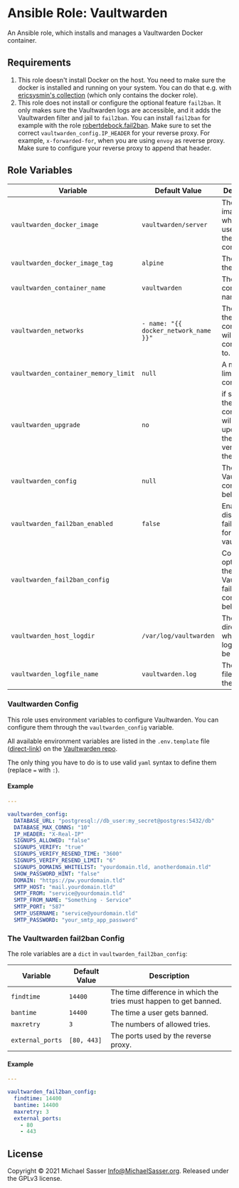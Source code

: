 # Ansible Role: Vaultwarden

An Ansible role, which installs and manages a Vaultwarden Docker container.

## Requirements

1. This role doesn't install Docker on the host. You need to make sure the docker
   is installed and running on your system. You can do that e.g. with 
   [ericsysmin's collection](https://galaxy.ansible.com/ericsysmin/docker) 
   (which only contains the docker role).
2. This role does not install or configure the optional feature `fail2ban`. 
   It only makes sure the Vaultwarden logs are accessible, and it adds the 
   Vaultwarden filter and jail to `fail2ban`. You can install `fail2ban` for 
   example with the role 
   [robertdebock.fail2ban](https://github.com/robertdebock/ansible-role-fail2ban).
   Make sure to set the correct `vaultwarden_config.IP_HEADER` for your 
   reverse proxy. For example, `x-forwarded-for`, when you are using `envoy` as
   reverse proxy. Make sure to configure your reverse proxy to append that 
   header.


## Role Variables


| Variable                             | Default Value                           | Description                                                                       |
| ----------------------------------   | --------------------------------------- | --------------------------------------------------------------------------------- |
| `vaultwarden_docker_image`           | `vaultwarden/server`                    | The docker image, which is used to pull the container.                            |
| `vaultwarden_docker_image_tag`       | `alpine`                                | The tag of the image.                                                             |
| `vaultwarden_container_name`         | `vaultwarden`                           | The container name.                                                               |
| `vaultwarden_networks`               | `- name: "{{ docker_network_name }}"`   | The network the container will be connected to.                                   |
| `vaultwarden_container_memory_limit` | `null`                                  | A memory limit for the container                                                  |
| `vaultwarden_upgrade`                | `no`                                    | if set to `yes` the container will be updated to the latest version (of the tag). |
| `vaultwarden_config`                 | `null`                                  | The Vaultwarden config (see below)                                                |
| `vaultwarden_fail2ban_enabled`       | `false`                                 | Enable or disable the fail2ban jail for vaultwarden.                              |
| `vaultwarden_fail2ban_config`        |                                         | Config options for the Vaultwarden fail2ban config (see below).                   |
| `vaultwarden_host_logdir`            | `/var/log/vaultwarden`                  | The directory, where the logfile will be stored in.                               |
| `vaultwarden_logfile_name`           | `vaultwarden.log`                       | The filename of the logfile.                                                      |


### Vaultwarden Config

This role uses environment variables to configure Vaultwarden.
You can configure them through the `vaultwarden_config` variable.

All available environment variables are listed in the `.env.template` file
([direct-link](https://raw.githubusercontent.com/dani-garcia/vaultwarden/main/.env.template))
on the 
[Vaultwarden repo](https://raw.githubusercontent.com/dani-garcia/vaultwarden).

The only thing you have to do is to use valid `yaml` syntax to define them 
(replace `=` with `:`).

#### Example

```yaml
---

vaultwarden_config:
  DATABASE_URL: "postgresql://db_user:my_secret@postgres:5432/db"
  DATABASE_MAX_CONNS: "10"
  IP_HEADER: "X-Real-IP"
  SIGNUPS_ALLOWED: "false"
  SIGNUPS_VERIFY: "true"
  SIGNUPS_VERIFY_RESEND_TIME: "3600"
  SIGNUPS_VERIFY_RESEND_LIMIT: "6"
  SIGNUPS_DOMAINS_WHITELIST: "yourdomain.tld, anotherdomain.tld"
  SHOW_PASSWORD_HINT: "false"
  DOMAIN: "https://pw.yourdomain.tld"
  SMTP_HOST: "mail.yourdomain.tld"
  SMTP_FROM: "service@yourdomain.tld"
  SMTP_FROM_NAME: "Something - Service"
  SMTP_PORT: "587"
  SMTP_USERNAME: "service@yourdomain.tld"
  SMTP_PASSWORD: "your_smtp_app_password"
```

### The Vaultwarden fail2ban Config

The role variables are a `dict` in `vaultwarden_fail2ban_config`:

| Variable           | Default Value  | Description                                                        |
| ------------------ | -------------- | ------------------------------------------------------------------ |
| `findtime`         | `14400`        | The time difference in which the tries must happen to get banned.  |
| `bantime`          | `14400`        | The time a user gets banned.                                       |
| `maxretry`         | `3`            | The numbers of allowed tries.                                      |
| `external_ports`   | `[80, 443]`    | The ports used by the reverse proxy.                               |

#### Example

```yaml
---

vaultwarden_fail2ban_config:
  findtime: 14400
  bantime: 14400
  maxretry: 3
  external_ports:
    - 80
    - 443
```

## License

Copyright &copy; 2021 Michael Sasser <Info@MichaelSasser.org>. Released under
the GPLv3 license.
